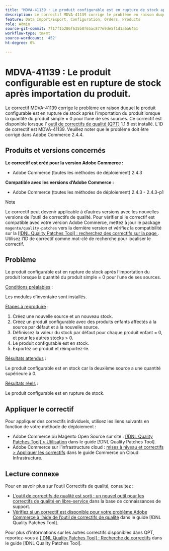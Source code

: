 ```yaml
---
title: "MDVA-41139 : Le produit configurable est en rupture de stock après l’importation du produit"
description: Le correctif MDVA-41139 corrige le problème en raison duquel le produit configurable est en rupture de stock après l’importation du produit lorsque la quantité du produit simple = 0 pour l’une de ses sources. Ce correctif est disponible lorsque l’[outil de correctifs de qualité (QPT)](https://experienceleague.adobe.com/en/docs/commerce-knowledge-base/kb/announcements/commerce-announcements/magento-quality-patches-released-new-tool-to-self-serve-quality-patches) 1.1.8 est installé. L’ID de correctif est MDVA-41139. Veuillez noter que le problème doit être corrigé dans Adobe Commerce 2.4.4.
feature: Data Import/Export, Configuration, Orders, Products
role: Admin
source-git-commit: 7f17f1b286f635b8f65ac877e9de5f1d1a6a6461
workflow-type: tm+mt
source-wordcount: '452'
ht-degree: 0%

---
```


# MDVA-41139 : Le produit configurable est en rupture de stock après importation du produit.

Le correctif MDVA-41139 corrige le problème en raison duquel le produit configurable est en rupture de stock après l’importation du produit lorsque la quantité du produit simple = 0 pour l’une de ses sources. Ce correctif est disponible lorsque l’ [outil de correctifs de qualité (QPT)](https://experienceleague.adobe.com/en/docs/commerce-knowledge-base/kb/announcements/commerce-announcements/magento-quality-patches-released-new-tool-to-self-serve-quality-patches) 1.1.8 est installé. L’ID de correctif est MDVA-41139. Veuillez noter que le problème doit être corrigé dans Adobe Commerce 2.4.4.

## Produits et versions concernés

**Le correctif est créé pour la version Adobe Commerce :**

* Adobe Commerce (toutes les méthodes de déploiement) 2.4.3

**Compatible avec les versions d’Adobe Commerce :**

* Adobe Commerce (toutes les méthodes de déploiement) 2.4.3 - 2.4.3-p1

>[!NOTE]
>
>Le correctif peut devenir applicable à d’autres versions avec les nouvelles versions de l’outil de correctifs de qualité. Pour vérifier si le correctif est compatible avec votre version Adobe Commerce, mettez à jour le package `magento/quality-patches` vers la dernière version et vérifiez la compatibilité sur la [[!DNL Quality Patches Tool] : recherchez des correctifs sur la page ](https://experienceleague.adobe.com/en/docs/commerce-knowledge-base/kb/announcements/commerce-announcements/magento-quality-patches-released-new-tool-to-self-serve-quality-patches). Utilisez l’ID de correctif comme mot-clé de recherche pour localiser le correctif.

## Problème

Le produit configurable est en rupture de stock après l’importation du produit lorsque la quantité du produit simple = 0 pour l’une de ses sources.

<u>Conditions préalables</u> :

Les modules d’inventaire sont installés.

<u>Étapes à reproduire</u> :

1. Créez une nouvelle source et un nouveau stock.
1. Créez un produit configurable avec des produits enfants affectés à la source par défaut et à la nouvelle source.
1. Définissez la valeur du stock par défaut pour chaque produit enfant = 0, et pour les autres stocks > 0.
1. Le produit configurable est en stock.
1. Exportez ce produit et réimportez-le.

<u>Résultats attendus</u> :

Le produit configurable est en stock car la deuxième source a une quantité supérieure à 0.

<u>Résultats réels</u> :

Le produit configurable est en rupture de stock.

## Appliquer le correctif

Pour appliquer des correctifs individuels, utilisez les liens suivants en fonction de votre méthode de déploiement :

* Adobe Commerce ou Magento Open Source sur site : [[!DNL Quality Patches Tool] > Utilisation](/help/tools/quality-patches-tool/usage.md) dans le guide [!DNL Quality Patches Tool].
* Adobe Commerce sur l’infrastructure cloud : [mises à niveau et correctifs > Appliquer les correctifs](https://experienceleague.adobe.com/docs/commerce-cloud-service/user-guide/develop/upgrade/apply-patches.html) dans le guide Commerce on Cloud Infrastructure.

## Lecture connexe

Pour en savoir plus sur l’outil Correctifs de qualité, consultez :

* [ L’outil de correctifs de qualité est sorti : un nouvel outil pour les correctifs de qualité en libre-service ](https://experienceleague.adobe.com/en/docs/commerce-knowledge-base/kb/announcements/commerce-announcements/magento-quality-patches-released-new-tool-to-self-serve-quality-patches) dans la base de connaissances de support.
* [Vérifiez si un correctif est disponible pour votre problème Adobe Commerce à l’aide de l’outil de correctifs de qualité](/help/tools/quality-patches-tool/patches-available-in-qpt/check-patch-for-magento-issue-with-magento-quality-patches.md) dans le guide [!DNL Quality Patches Tool].

Pour plus d&#39;informations sur les autres correctifs disponibles dans QPT, reportez-vous à [[!DNL Quality Patches Tool] : Recherche de correctifs](https://experienceleague.adobe.com/tools/commerce-quality-patches/index.html) dans le guide [!DNL Quality Patches Tool].
